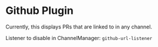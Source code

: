 Github Plugin
=============

Currently, this displays PRs that are linked to in any channel.

Listener to disable in ChannelManager: ```github-url-listener```
